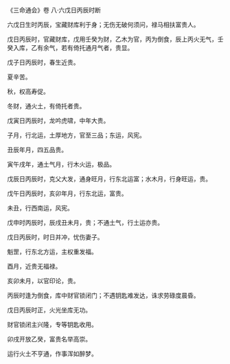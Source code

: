 《三命通会》卷 八·六戊日丙辰时断

六戊日生时丙辰，宝藏财库利于身；无伤无破何须问，禄马相扶富贵人。

戊日丙辰时，官藏财库，戊用壬癸为财，乙木为官，丙为倒食，辰上丙火无气，壬癸入库，乙有余气，若有倚托通月气者，贵显。

戊子日丙辰时，春生近贵。

夏辛苦。

秋，权高寿促。

冬财，通火土，有倚托者贵。

戊寅日丙辰时，龙吟虎啸，中年大贵。

子月，行北运，土厚地方，官至三品；东运，风宪。

丑辰年月，四五品贵。

寅午戌年，通土气月，行木火运，极品。

戊辰日丙辰时，克父大发，通身旺月，行东北运富；水木月，行身旺运，贵。

戊午日丙辰时，亥卯年月，行东北运，富贵。

未丑，行西南运，风宪。

戊申时丙辰时，辰戌丑未月，贵；不通土气，行土运亦贵。

戊日丙辰时，时日并冲，忧伤妻子。

魁罡，行东北方运，主权重发福。

酉月，近贵无福禄。

亥卯未月，以官印论，贵。

丙辰时逢为倒食，库中财官锁闭门；不遇钥匙难发达，诛求劳碌度晨昏。

戊日丙辰时正，火光坐库无功。

财官锁闭主兴隆，专等钥匙收用。

卯戌开放乙癸，富贵名举高崇。

运行火土不亨通，作事浑如醉梦。

